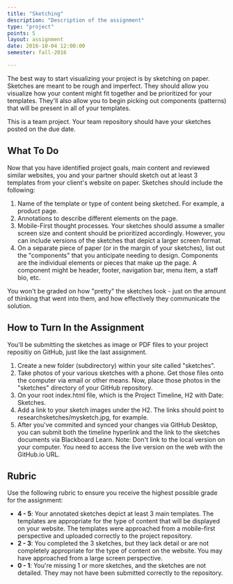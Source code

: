 ```yaml
---
title: "Sketching"
description: "Description of the assignment"
type: "project"
points: 5
layout: assignment
date: 2016-10-04 12:00:00
semester: fall-2016

---
```


The best way to start visualizing your project is by sketching on paper.  Sketches are meant to be rough and imperfect.  They should allow you visualize how your content might fit together and be prioritized for your templates.  They'll also allow you to begin picking out components (patterns) that will be present in all of your templates.

This is a team project.  Your team repository should have your sketches posted on the due date.

## What To Do

Now that you have identified project goals, main content and reviewed similar websites, you and your partner should sketch out at least 3 templates from your client's website on paper.  Sketches should include the following:

1.  Name of the template or type of content being sketched.  For example, a product page.
2.  Annotations to describe different elements on the page.
3.  Mobile-First thought processes.  Your sketches should assume a smaller screen size and content should be prioritized accordingly.  However, you can include versions of the sketches that depict a larger screen format.
4.  On a separate piece of paper (or in the margin of your sketches), list out the "components" that you anticipate needing to design.  Components are the individual elements or pieces that make up the page.  A component might be header, footer, navigation bar, menu item, a staff bio, etc.

You won't be graded on how "pretty" the sketches look - just on the amount of thinking that went into them, and how effectively they communicate the solution.  

## How to Turn In the Assignment

You'll be submitting the sketches as image or PDF files to your project repositiy on GitHub, just like the last assignment.  

1.  Create a new folder (subdirectory) within your site called "sketches".
2.  Take photos of your various sketches with a phone.  Get those files onto the computer via email or other means.  Now, place those photos in the "sketches" directory of your GitHub repository.
3.  On your root index.html file, which is the Project Timeline, H2 with Date: Sketches.
6.  Add a link to your sketch images under the H2.  The links should point to researchsketches/mysketch.jpg, for example.
7.  After you've commited and synced your changes via GitHub Desktop, you can submit both the timeline hyperlink and the link to the sketches documents via Blackboard Learn.  Note: Don't link to the local version on your computer.  You need to access the live version on the web with the GitHub.io URL.

## Rubric

Use the following rubric to ensure you receive the highest possible grade for the assignment:

* **4 - 5**: Your annotated sketches depict at least 3 main templates.  The templates are appropriate for the type of content that will be displayed on your website. The templates were approached from a mobile-first perspective and uploaded correctly to the project repository.
* **2 - 3**: You completed the 3 sketches, but they lack detail or are not completely appropriate for the type of content on the website.  You may have approached from a large screen perspective.  
* **0 - 1**: You're missing 1 or more sketches, and the sketches are not detailed.  They may not have been submitted correctly to the repository.
